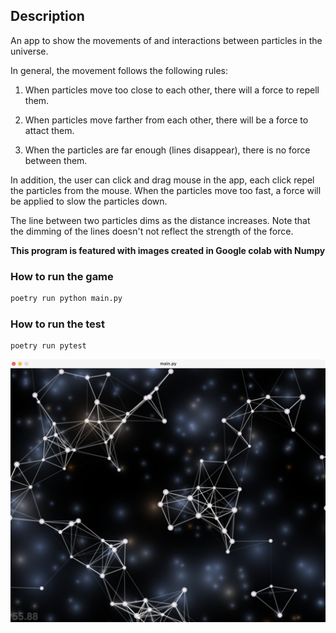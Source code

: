 ## Description

An app to show the movements of and interactions between particles in the universe.  

In general, the movement follows the following rules:

1. When particles move too close to each other, there will a force to repell them.

2. When particles move farther from each other, there will be a force to attact them.

3. When the particles are far enough (lines disappear), there is no force between them. 

In addition, the user can click and drag mouse in the app, each click repel the particles from the mouse. When the particles move too fast, a force will be applied to slow the particles down. 

The line between two particles dims as the distance increases. Note that the dimming of the lines doesn't not reflect the strength of the force. 

 **This program is featured with images created in Google colab with Numpy** 

### How to run the game
```bash
poetry run python main.py
```

### How to run the test
``` bash
poetry run pytest
```

![Example Image](./images/window.png)